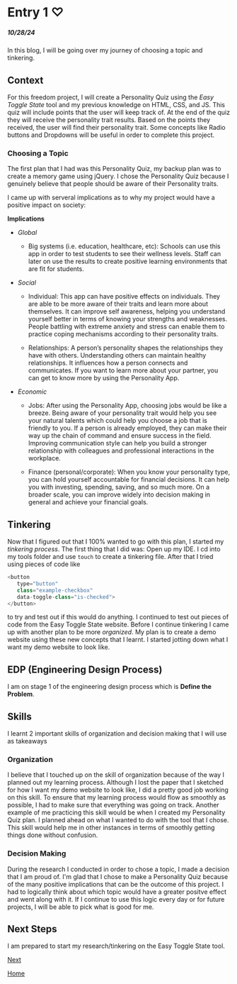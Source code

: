 # Entry 1 ♡
##### 10/28/24

 In this blog, I will be going over my journey of choosing a topic and tinkering.

## Context

For this freedom project, I will create a Personality Quiz using the _Easy Toggle State_ tool and my previous knowledge on HTML, CSS, and JS. This quiz will include points that the user will keep track of. At the end of the quiz they will receive the personality trait results. Based on the points they received, the user will find their personality trait. Some concepts like Radio buttons and Dropdowns will be useful in order to complete this project.

### Choosing a Topic

The first plan that I had was this Personality Quiz, my backup plan was to create a memory game using jQuery. I chose the Personality Quiz because I genuinely believe that people should be aware of their Personality traits.

 I came up with serveral implications as to why my project would have a positive impact on society:

**Implications**

* _Global_
    * Big systems (i.e. education, healthcare, etc): Schools can use this app in order to test students to see their wellness levels. Staff can later on use the results to create positive learning environments that are fit for students.


* _Social_
    * Individual: This app can have positive effects on individuals. They are able to be more aware of their traits and learn more about themselves. It can improve self awareness, helping you understand yourself better in terms of knowing your strengths and weaknesses. People battling with extreme anxiety and stress can enable them to practice coping mechanisms according to their personality traits.

    * Relationships: A person’s personality shapes the relationships they have with others. Understanding others can maintain healthy relationships. It influences how a person connects and communicates. If you want to learn more about your partner, you can get to know more by using the Personality App.


* _Economic_
    * Jobs: After using the Personality App, choosing jobs would be like a breeze. Being aware of your personality trait would help you see your natural talents which could help you choose a job that is friendly to you. If a person is already employed, they can make their way up the chain of command and ensure success in the field. Improving communication style can help you build a stronger relationship with colleagues and professional interactions in the workplace.

    * Finance (personal/corporate): When you know your personality type, you can hold yourself accountable for financial decisions. It can help you with investing, spending, saving, and so much more. On a broader scale, you can improve widely into decision making in general and achieve your financial goals.


## Tinkering

Now that I figured out that I 100% wanted to go with this plan, I started my _tinkering process_. The first thing that I did was: Open up my IDE. I cd into my tools folder and use `touch` to create a tinkering file. After that I tried using pieces of code like

 ``` js
 <button
	type="button"
	class="example-checkbox"
	data-toggle-class="is-checked">
</button>
```

 to try and test out if this would do anything. I continued to test out pieces of code from the Easy Toggle State website. Before I continue tinkering I came up with another plan to be more _organized_. My plan is to create a demo website using these new concepts that I learnt. I started jotting down what I want my demo website to look like. 

 ## EDP (Engineering Design Process)

I am on stage 1 of the engineering design process which is **Define the Problem**.




 ## Skills

 I learnt 2 important skills of organization and decision making that I will use as takeaways


 ### Organization

I believe that I touched up on the skill of organization because of the way I planned out my learning process. Although I lost the paper that I sketched for how I want my demo website to look like, I did a pretty good job working on this skill. To ensure that my learning process would flow as smoothly as possible, I had to make sure that everything was going on track. Another example of me practicing this skill would be when I created my Personality Quiz plan. I planned ahead on what I wanted to do with the tool that I chose. This skill would help me in other instances in terms of smoothly getting things done without confusion.



 ### Decision Making

During the research I conducted in order to chose a topic, I made a decision that I am proud of. I'm glad that I chose to make a Personality Quiz because of the many positive implications that can be the outcome of this project. I had to logically think about which topic would have a greater positve effect and went along with it. If I continue to use this logic every day or for future projects, I will be able to pick what is good for me.



## Next Steps
I am prepared to start my research/tinkering on the Easy Toggle State tool.

[Next](entry02.md)

[Home](../README.md)
